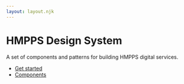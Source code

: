 ```yaml
---
layout: layout.njk
---
```


# HMPPS Design System

A set of components and patterns for building HMPPS digital services.

- [Get started](/get-started)
- [Components](/components)